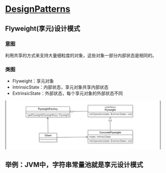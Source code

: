 # [DesignPatterns](../../../../../)

## Flyweight(享元)设计模式

### 意图
利用共享的方式来支持大量细粒度的对象，这些对象一部分内部状态是相同的。

### 类图
* Flyweight：享元对象
* IntrinsicState：内部状态，享元对象共享内部状态
* ExtrinsicState：外部状态，每个享元对象的外部状态不同

![Image text](../../../../../img/享元设计模式.png)


## 举例：JVM中，字符串常量池就是享元设计模式

